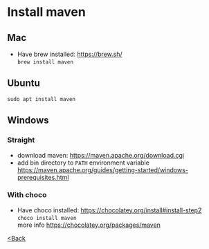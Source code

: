 # Install maven

## Mac
- Have brew installed: https://brew.sh/  
```brew install maven```

## Ubuntu
```sudo apt install maven```

## Windows
### Straight 
- download maven: https://maven.apache.org/download.cgi
- add bin directory to `PATH` environment variable
https://maven.apache.org/guides/getting-started/windows-prerequisites.html

### With choco
- Have choco installed: https://chocolatey.org/install#install-step2  
```choco install maven```  
more info https://chocolatey.org/packages/maven
 
[<Back](../README.md)